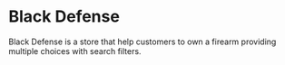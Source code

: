 # Black Defense
Black Defense is a store that help customers to own a firearm providing multiple choices with search filters.

